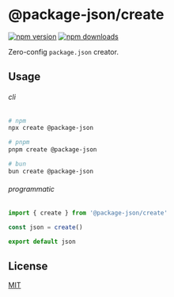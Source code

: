 # @package-json/create

<!-- automd:badges color="green" license packagephobia -->

[![npm version](https://img.shields.io/npm/v/@package-json/create?color=green)](https://npmjs.com/package/@package-json/create)
[![npm downloads](https://img.shields.io/npm/dm/@package-json/create?color=green)](https://npmjs.com/package/@package-json/create)

<!-- /automd -->

Zero-config `package.json` creator.

## Usage

###### cli

```sh
# npm
npx create @package-json

# pnpm
pnpm create @package-json

# bun
bun create @package-json
```

###### programmatic

<!-- automd:file src="./test/fixture/example.ts" code -->

```ts [example.ts]
import { create } from '@package-json/create'

const json = create()

export default json

```

<!-- /automd -->

## License

[MIT](../../LICENSE.md)
